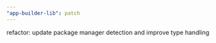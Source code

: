 ```yaml
---
"app-builder-lib": patch
---
```


refactor: update package manager detection and improve type handling

